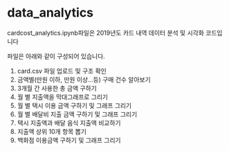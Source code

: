 # data_analytics
cardcost_analytics.ipynb파일은 2019년도 카드 내역 데이터 분석 및 시각화 코드입니다

파일은 아래와 같이 구성되어 있습니다.
1. card.csv 파일 업로드 및 구조 확인
2. 금액별(만원 이하, 만원 이상...등) 구매 건수 알아보기
3. 3개월 간 사용한 총 금액 구하기
4. 월 별 지출액을 막대그래프로 그리기
5. 월 별 택시 이용 금액 구하기 및 그래프 그리기
6. 월 별 배달비 지출 금액 구하기 및 그래프 그리기
7. 택시 지출액과 배달 음식 지출액 비교하기
8. 지출액 상위 10개 항목 뽑기
9. 백화점 이용금액 구하기 및 그래프 그리기
